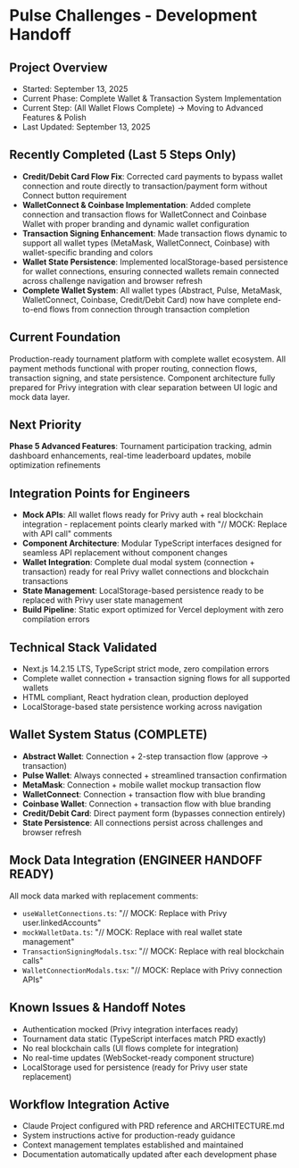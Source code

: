 # Pulse Challenges - Development Handoff

## Project Overview
- Started: September 13, 2025
- Current Phase: Complete Wallet & Transaction System Implementation
- Current Step: (All Wallet Flows Complete) → Moving to Advanced Features & Polish
- Last Updated: September 13, 2025

## Recently Completed (Last 5 Steps Only)
- **Credit/Debit Card Flow Fix**: Corrected card payments to bypass wallet connection and route directly to transaction/payment form without Connect button requirement
- **WalletConnect & Coinbase Implementation**: Added complete connection and transaction flows for WalletConnect and Coinbase Wallet with proper branding and dynamic wallet configuration
- **Transaction Signing Enhancement**: Made transaction flows dynamic to support all wallet types (MetaMask, WalletConnect, Coinbase) with wallet-specific branding and colors
- **Wallet State Persistence**: Implemented localStorage-based persistence for wallet connections, ensuring connected wallets remain connected across challenge navigation and browser refresh
- **Complete Wallet System**: All wallet types (Abstract, Pulse, MetaMask, WalletConnect, Coinbase, Credit/Debit Card) now have complete end-to-end flows from connection through transaction completion

## Current Foundation
Production-ready tournament platform with complete wallet ecosystem. All payment methods functional with proper routing, connection flows, transaction signing, and state persistence. Component architecture fully prepared for Privy integration with clear separation between UI logic and mock data layer.

## Next Priority  
**Phase 5 Advanced Features**: Tournament participation tracking, admin dashboard enhancements, real-time leaderboard updates, mobile optimization refinements

## Integration Points for Engineers
- **Mock APIs**: All wallet flows ready for Privy auth + real blockchain integration - replacement points clearly marked with "// MOCK: Replace with API call" comments
- **Component Architecture**: Modular TypeScript interfaces designed for seamless API replacement without component changes
- **Wallet Integration**: Complete dual modal system (connection + transaction) ready for real Privy wallet connections and blockchain transactions
- **State Management**: LocalStorage-based persistence ready to be replaced with Privy user state management
- **Build Pipeline**: Static export optimized for Vercel deployment with zero compilation errors

## Technical Stack Validated
- Next.js 14.2.15 LTS, TypeScript strict mode, zero compilation errors
- Complete wallet connection + transaction signing flows for all supported wallets
- HTML compliant, React hydration clean, production deployed
- LocalStorage-based state persistence working across navigation

## Wallet System Status (COMPLETE)
- **Abstract Wallet**: Connection + 2-step transaction flow (approve → transaction)
- **Pulse Wallet**: Always connected + streamlined transaction confirmation 
- **MetaMask**: Connection + mobile wallet mockup transaction flow
- **WalletConnect**: Connection + transaction flow with blue branding
- **Coinbase Wallet**: Connection + transaction flow with blue branding  
- **Credit/Debit Card**: Direct payment form (bypasses connection entirely)
- **State Persistence**: All connections persist across challenges and browser refresh

## Mock Data Integration (ENGINEER HANDOFF READY)
All mock data marked with replacement comments:
- `useWalletConnections.ts`: "// MOCK: Replace with Privy user.linkedAccounts"
- `mockWalletData.ts`: "// MOCK: Replace with real wallet state management"
- `TransactionSigningModals.tsx`: "// MOCK: Replace with real blockchain calls"
- `WalletConnectionModals.tsx`: "// MOCK: Replace with Privy connection APIs"

## Known Issues & Handoff Notes
- Authentication mocked (Privy integration interfaces ready)  
- Tournament data static (TypeScript interfaces match PRD exactly)
- No real blockchain calls (UI flows complete for integration)
- No real-time updates (WebSocket-ready component structure)
- LocalStorage used for persistence (ready for Privy user state replacement)

## Workflow Integration Active
- Claude Project configured with PRD reference and ARCHITECTURE.md
- System instructions active for production-ready guidance
- Context management templates established and maintained
- Documentation automatically updated after each development phase